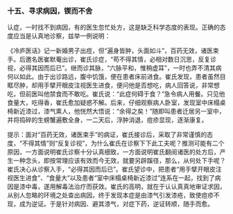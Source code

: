 ### 十五、寻求病因，锲而不舍

认症，一时找不到病因，有的医生忽忙处方，这是缺乏科学态度的表现。正确的态度应当是认真地诊察，兹举一例说明：

《冷庐医话》记一新婚男子出痘，但“遍身皆肿，头面如斗”，百药无效，诸医束手。后邀名医崔默菴出诊，崔氏诊症，“苟不得其情，必相对数日沉思，反复诊视，必得其因而后已”。继而诊其脉，“六脉平和，惟稍虚耳”，一时也弄不清其病何以如此。由于出诊路远，腹中饥饿，便在患者床前进食。崔氏发现，患者虽然目眶尽肿，却用手擘开眼皮注视医生进食，便问他是否想吃，病人回答说，非常想吃，但前医叫他禁食而不敢吃。崔氏说：“此症何碍于食？”急令病人用餐。只见他食量大，吃得香，崔氏愈加疑惑不解。后来，仔细观察病人卧室，发现室中床榻桌椅新近漆过，漆气熏人，他恍然大悟说：“余得之矣！”随即叫患者迁居另一室中，并将捣碎的生螃蟹遍敷全身，一二天后，浮肿消退，痘疹显现，逐渐康复。

提示：面对“百药无效，诸医束手”的病证，崔氏接诊后，采取了非常谨慎的态度，“不得其情”则“反复诊视”，为什么崔氏在诊察下下此工夫呢？推测可能有二个原因，一方面说明崔氏诊察十分认真细致，一方面说明崔氏翻阅诸医的处方后，产生一种念头，即按常理应该有效而今无效，就要另辟蹊径，那么，从何处下手呢？崔氏决心从诊察入手，“必得其因而后已”。崔氏望诊中，把患者“用手擘开眼皮注视医生进食”、“食量大”以及患者“室中床榻桌椅新近漆过”连系在一起，找到了病因是漆中毒，遂用解毒法治疗而获效。崔氏的高明，就在于认认真真地审证求因，从别人忽略的环境之处查出病因，终于发现本症是由漆气引发漆疮，致使痘疹不现，成为逆证。于是针对病因、避其漆气，对症下药，逆证转顺，随手而愈。
